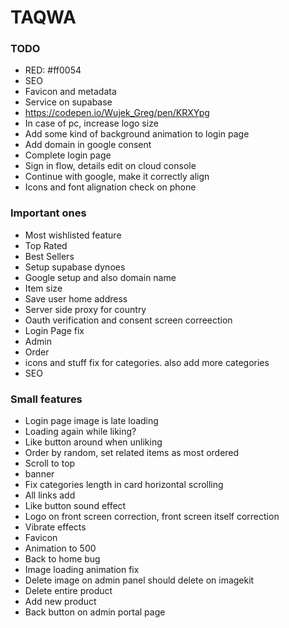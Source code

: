 # TAQWA

### TODO

- RED: #ff0054
- SEO
- Favicon and metadata
- Service on supabase
- https://codepen.io/Wujek_Greg/pen/KRXYpg
- In case of pc, increase logo size
- Add some kind of background animation to login page
- Add domain in google consent
- Complete login page
- Sign in flow, details edit on cloud console
- Continue with google, make it correctly align
- Icons and font alignation check on phone

### Important ones

- Most wishlisted feature
- Top Rated
- Best Sellers
- Setup supabase dynoes
- Google setup and also domain name
- Item size
- Save user home address
- Server side proxy for country
- Oauth verification and consent screen correection
- Login Page fix
- Admin
- Order
- icons and stuff fix for categories. also add more categories
- SEO

### Small features

- Login page image is late loading
- Loading again while liking?
- Like button around when unliking
- Order by random, set related items as most ordered
- Scroll to top
- banner
- Fix categories length in card horizontal scrolling
- All links add
- Like button sound effect
- Logo on front screen correction, front screen itself correction
- Vibrate effects
- Favicon
- Animation to 500
- Back to home bug
- Image loading animation fix
- Delete image on admin panel should delete on imagekit
- Delete entire product
- Add new product
- Back button on admin portal page
